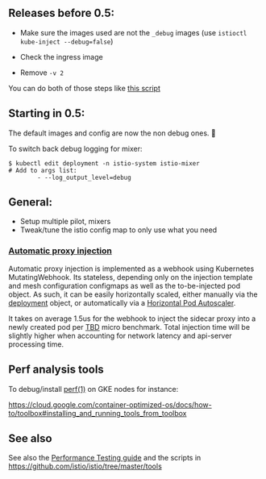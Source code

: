 ## Releases before 0.5:

- Make sure the images used are not the `_debug` images (use `istioctl kube-inject --debug=false`)

- Check the ingress image

- Remove `-v 2`

You can do both of those steps like [this script](https://github.com/istio/istio/blob/a957c58b0ef7f745643b40f4f156dac7bcfc43d2/tools/setup_perf_cluster.sh#L112)

## Starting in 0.5:

The default images and config are now the non debug ones. :tada:

To switch back debug logging for mixer:
```
$ kubectl edit deployment -n istio-system istio-mixer
# Add to args list:
        - --log_output_level=debug
```

## General:

- Setup multiple pilot, mixers
- Tweak/tune the istio config map to only use what you need

### [Automatic proxy injection](https://istio.io/docs/setup/kubernetes/sidecar-injection.html#automatic-sidecar-injection)

Automatic proxy injection is implemented as a webhook using Kubernetes MutatingWebhook. Its stateless, depending only on the injection template and mesh configuration configmaps as well as the to-be-injected pod object. As such, it can be easily horizontally scaled, either manually via the [deployment](https://kubernetes.io/docs/concepts/workloads/controllers/deployment/#scaling-a-deployment) object, or automatically via a [Horizontal Pod Autoscaler](https://kubernetes.io/docs/tasks/run-application/horizontal-pod-autoscale/).

It takes on average 1.5us for the webhook to inject the sidecar proxy into a newly created pod per [TBD](https://github.com/istio/istio/pull/3189/files#diff-3fb712a20331a79c4b1c1eda38704a76R515) micro benchmark. Total injection time will be slightly higher when accounting for network latency and api-server processing time.

## Perf analysis tools

To debug/install [perf(1)](http://www.brendangregg.com/perf.html) on GKE nodes for instance:

https://cloud.google.com/container-optimized-os/docs/how-to/toolbox#installing_and_running_tools_from_toolbox

## See also

See also the [Performance Testing guide](https://github.com/istio/istio/tree/master/tools#istio-load-testing-user-guide) and the scripts in https://github.com/istio/istio/tree/master/tools
